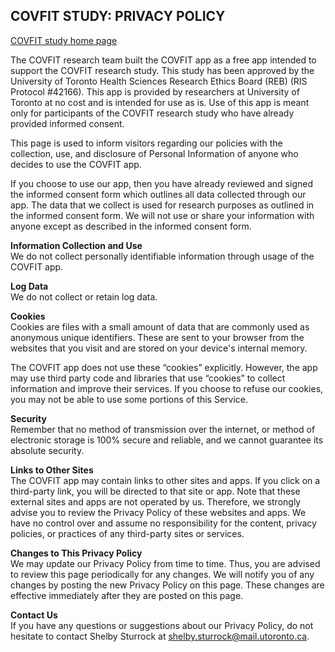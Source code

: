 ## COVFIT STUDY: PRIVACY POLICY

[COVFIT study home page](https://www.covfitstudy.ca)

The COVFIT research team built the COVFIT app as a free app intended to support the COVFIT research study. This study has been approved by the University of Toronto Health Sciences Research Ethics Board (REB) (RIS Protocol #42166). This app is provided by researchers at University of Toronto at no cost and is intended for use as is. Use of this app is meant only for participants of the COVFIT research study who have already provided informed consent.

This page is used to inform visitors regarding our policies with the collection, use, and disclosure of Personal Information of anyone who decides to use the COVFIT app.

If you choose to use our app, then you have already reviewed and signed the informed consent form which outlines all data collected through our app. The data that we collect is used for research purposes as outlined in the informed consent form. We will not use or share your information with anyone except as described in the informed consent form.

**Information Collection and Use** <br/>
We do not collect personally identifiable information through usage of the COVFIT app.

**Log Data** <br/>
We do not collect or retain log data.

**Cookies** <br/>
Cookies are files with a small amount of data that are commonly used as anonymous unique identifiers. These are sent to your browser from the websites that you visit and are stored on your device's internal memory.

The COVFIT app does not use these “cookies” explicitly. However, the app may use third party code and libraries that use “cookies” to collect information and improve their services. If you choose to refuse our cookies, you may not be able to use some portions of this Service.

**Security** <br/>
Remember that no method of transmission over the internet, or method of electronic storage is 100% secure and reliable, and we cannot guarantee its absolute security.

**Links to Other Sites** <br/>
The COVFIT app may contain links to other sites and apps. If you click on a third-party link, you will be directed to that site or app. Note that these external sites and apps are not operated by us. Therefore, we strongly advise you to review the Privacy Policy of these websites and apps. We have no control over and assume no responsibility for the content, privacy policies, or practices of any third-party sites or services.

**Changes to This Privacy Policy** <br/>
We may update our Privacy Policy from time to time. Thus, you are advised to review this page periodically for any changes. We will notify you of any changes by posting the new Privacy Policy on this page. These changes are effective immediately after they are posted on this page.

**Contact Us** <br/>
If you have any questions or suggestions about our Privacy Policy, do not hesitate to contact Shelby Sturrock at shelby.sturrock@mail.utoronto.ca.
